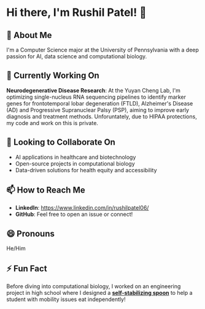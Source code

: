 # Hi there, I'm Rushil Patel! 👋

## 🔬 About Me
I'm a Computer Science major at the University of Pennsylvania with a deep passion for AI, data science and computational biology.

## 🔭 Currently Working On
**Neurodegenerative Disease Research**: At the Yuyan Cheng Lab, I'm optimizing single-nucleus RNA sequencing pipelines to identify marker genes for frontotemporal lobar degeneration (FTLD), Alzheimer's Disease (AD) and Progressive Supranuclear Palsy (PSP), aiming to improve early diagnosis and treatment methods. Unforuntately, due to HIPAA protections, my code and work on this is private.

## 👯 Looking to Collaborate On
- AI applications in healthcare and biotechnology
- Open-source projects in computational biology
- Data-driven solutions for health equity and accessibility

## 📫 How to Reach Me
- **LinkedIn**: https://www.linkedin.com/in/rushilpatel06/
- **GitHub**: Feel free to open an issue or connect!

## 😄 Pronouns
He/Him

## ⚡ Fun Fact
Before diving into computational biology, I worked on an engineering project in high school where I designed a [**self-stabilizing spoon**](https://www.thingiverse.com/thing:6594702) to help a student with mobility issues eat independently! 
